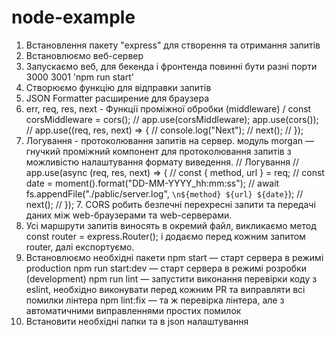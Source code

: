 # node-example

1. Встановлення пакету "express" для створення та отримання запитів
2. Встановлюємо веб-сервер
3. Запускаємо веб, для бекенда і фронтенда повинні бути разні порти 3000 3001 'npm run start'
4. Створюємо функцію для відправки запитів
5. JSON Formatter расширение для браузера
6. err, req, res, next - Функції проміжної обробки (middleware)
   / const corsMiddleware = cors();
   // app.use(corsMiddleware);
   app.use(cors());
   // app.use((req, res, next) => {
   // console.log("Next");
   // next();
   // });
7. Логування - протоколювання запитів на сервер. модуль morgan — гнучкий проміжний компонент для протоколювання запитів з можливістю налаштування формату виведення.
   // Логування
   // app.use(async (req, res, next) => {
   // const { method, url } = req;
   // const date = moment().format("DD-MM-YYYY_hh:mm:ss");
   // await fs.appendFile("./pablic/server.log", `\n${method} ${url} ${date}`);
   // next();
   // }); 7. CORS робить безпечні перехресні запити та передачі даних між web-браузерами та web-серверами.
8. Усі маршрути запитів виносять в окремий файл, викликаємо метод const router = express.Router(); і додаємо перед кожним запитом router, далі експортуємо.
9. Встановлюємо необхідні пакети
   npm start — старт сервера в режимі production
   npm run start:dev — старт сервера в режимі розробки (development)
   npm run lint — запустити виконання перевірки коду з eslint, необхідно виконувати перед кожним PR та виправляти всі помилки лінтера
   npm lint:fix — та ж перевірка лінтера, але з автоматичними виправленнями простих помилок
10. Встановити необхідні папки та в json налаштування
